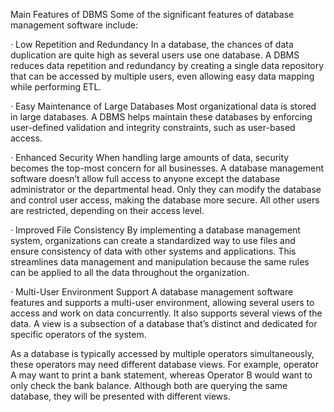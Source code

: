 Main Features of DBMS
Some of the significant features of database management software include:

·       Low Repetition and Redundancy
In a database, the chances of data duplication are quite high as several users use one database. A DBMS reduces data repetition and redundancy by creating a single data repository that can be accessed by multiple users, even allowing easy data mapping while performing ETL.

·       Easy Maintenance of Large Databases
Most organizational data is stored in large databases. A DBMS helps maintain these databases by enforcing user-defined validation and integrity constraints, such as user-based access.

·       Enhanced Security
When handling large amounts of data, security becomes the top-most concern for all businesses. A database management software doesn’t allow full access to anyone except the database administrator or the departmental head. Only they can modify the database and control user access, making the database more secure. All other users are restricted, depending on their access level.

·       Improved File Consistency
By implementing a database management system, organizations can create a standardized way to use files and ensure consistency of data with other systems and applications. This streamlines data management and manipulation because the same rules can be applied to all the data throughout the organization.

·       Multi-User Environment Support
A database management software features and supports a multi-user environment, allowing several users to access and work on data concurrently. It also supports several views of the data. A view is a subsection of a database that’s distinct and dedicated for specific operators of the system.

As a database is typically accessed by multiple operators simultaneously, these operators may need different database views. For example, operator A may want to print a bank statement, whereas Operator B would want to only check the bank balance. Although both are querying the same database, they will be presented with different views.
